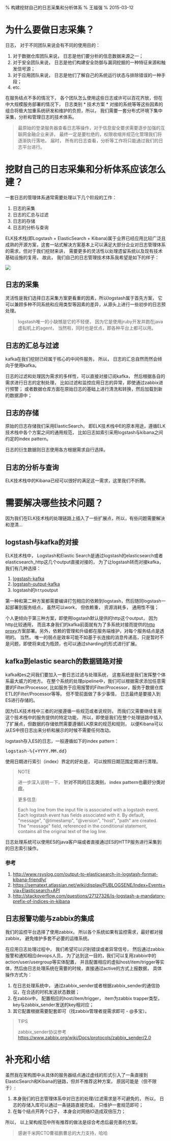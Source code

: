 % 构建挖财自己的日志采集和分析体系
% 王福强
% 2015-03-12

# 为什么要做日志采集？

日志， 对于不同团队来说会有不同的使用目的：

1. 对于数据仓库团队来说， 日志是他们要分析的信息数据来源之一；
2. 对于安全团队来说， 日志是他们构建安全防御与漏洞挖掘的一种特征来源和触发信号源；
3. 对于应用团队来说， 日志是他们了解自己的系统运行状态与排除错误的一种手段；
4. etc.

在服务结点不多的情况下， 各个团队怎么使用这些日志或许可以百花齐放，但在中大规模服务部署的情况下， 日志类别 * 技术方案 * 对接的系统等等这些因素的组合将极大加重系统研发和维护的负担，所以， 我们需要一套分布式环境下集中采集，分析和管理日志的技术体系。

> 最原始的登录服务器查看日志等操作，对于信息安全要求需要逐步加强的互联网金融企业来讲， 最终一定是要杜绝的，权限收缩并规范化管理我们将逐渐执行落地， 届时， 所有的日志查看，分析等工作将只能通过我们的日志平台进行。

# 挖财自己的日志采集和分析体系应该怎么建？

一套日志的管理体系通常需要处理以下几个阶段的工作：

1. 日志的采集
2. 日志的汇总与过滤
3. 日志的存储
4. 日志的分析与查询

ELK技术栈(即Logstash + ElasticSearch + Kibana)属于业界已经应用比较广泛且成熟的开源方案，这套一站式解决方案基本上可以满足大部分企业对日志管理体系的需求，但对于我们挖财来讲， 需要更多的灵活性以处理遗留系统以及现有技术基础设施的复用， 故此， 我们自己的日志管理技术体系我希望是如下的样子：

![](images/logging-platform.png)

## 日志的采集

灵活性是我们选择日志采集方案更看重的因素，所以logstash属于首先方案， 它可以兼顾多种不同系统和应用类型等因素的差异，从源头上进行一些初步的日志预处理。

> logstash唯一的小缺憾是它的不轻便， 因为它是使用jruby开发并跑在java虚拟机上的agent， 当然啦，同时也是优点，即各种平台上都可以用。

## 日志的汇总与过滤 

kafka在我们挖财已经属于核心的中间件服务， 所以， 日志的汇总自然而然会倾向于使用kafka。

日志的过滤和处理因为需求的多样性，可以直接对接订阅kafka， 然后根据各自的需求进行日志的定制处理， 比如过滤和监控应用日志的异常，即使通过zabbix进行预警； 或者数据仓库方面在原始日志的基础上进行清洗和转换，然后加载到新的数据源中；

## 日志的存储

原始的日志存储我们采用ElasticSearch， 即ELK技术栈中E的原本用途，遵循ELK技术栈中各个方案之间的通用规范， 比如日志如索引采用logstash与kibana之间约定的index pattern。

日志的衍生数据则日志使用各方根据需求自行选择。

## 日志的分析与查询

ELK技术栈中的Kibana已经可以很好的满足这一需求，这里我们不折腾。

# 需要解决哪些技术问题？

因为我们在ELK技术栈的处理链路上插入了一些扩展点，所以，有些问题需要解决和澄清...

## logstash与kafka的对接

ELK技术栈中， Logstash和Elastic Search是通过logstash的elasticsearch或者elasticsearch_http这几个output直接对接的， 为了让logstash转而对接kafka，我们有几种选择：

1. [logstash-kafka](https://github.com/joekiller/logstash-kafka)
2. [logstash-output-kafka](https://github.com/logstash-plugins/logstash-output-kafka)
3. logstash的`http`output

第一种和第二种方案都需要编译打包相应的依赖到logstash，然后随同logstash一起部署到服务结点， 虽然可以work， 但依赖重， 资源消耗多， 通用性不强；

个人更倾向于第三种方案，即使用logstash默认提供的http这个output， 因为http比较通用， 而且本身我们的kafka前面就有为了多系统对接而提供的[http proxy](http://git.caimi-inc.com/money/csw-kafka-frontier)方案部署。另外，依赖的管理和升级都在服务端维护，对每个服务结点是透明的。 当然， 唯一的弱点是效率可能不如基于长连接的消息传递高，只是暂时不是问题，即使将来成为瓶颈，也可以通过sharding的形式进行扩展。

## kafka到elastic search的数据链路对接

kafka和es之间我们要加入一套日志过滤与处理系统， 这套系统是我们发挥整个体系最大威力的地方。 在整个系统的处理pipeline中，我们可以根据需求添加任意需要的Filter/Processor, 比如服务于应用报警的Filter/Processor，服务于数据仓库ETL的Filter/Processor等等。 但不管前面做了多少事情， 日志最终是要接入到ES进行存储的。 

因为ELK技术栈中三者的对接遵循一些规范或者说规则， 而我们又需要继续复用这个技术栈中的服务提供的特定功能， 所以，即使是我们在整个处理链路中插入了扩展点，但数据的存储依然需要遵循ELK原来的规范和规则， 以便Kibana可以从ES中捞日志出来分析和展示的时候不需要任何改动。

logstash存入ES的日志，一般遵循如下的index pattern：

<pre class=".pre-scrollable">
logstash-%{+YYYY.MM.dd}
</pre>

使用日期进行索引（index）界定的好处是， 可以按照日期范围定期进行清理。

> NOTE
> 
> 进一步深入说明一下， **针对不同的日志类别， index pattern也最好分类对应**。

> 更多信息: 
> 
> Each log line from the input file is associated with a logstash event. Each logstash event has fields associated with it. By default, "message", "@timestamp", "@version", "host", "path" are created. The "message" field, referenced in the conditional statement, contains all the original text of the log line.

日志处理系统可以使用ES的java客户端或者直接通过ES的HTTP服务进行采集到的日志索引操作。

### 参考

1. <http://www.rsyslog.com/output-to-elasticsearch-in-logstash-format-kibana-friendly/>
2. <https://sematext.atlassian.net/wiki/display/PUBLOGSENE/Index+Events+via+Elasticsearch+API>
3. <http://stackoverflow.com/questions/27127326/is-logstash-a-mandatory-prefix-of-indices-in-kibana>

## 日志报警功能与zabbix的集成

我们的监控平台选择了使用zabbix， 所以各个系统如果有监控需求，最好都对接zabbix， 避免维护多套不必要的运维系统。

在应用日志处理过程中， 我们希望可以识别错误或者异常信号， 然后通过zabbix报警和通知相应devops人员， 为了达到这一目的，我们可以复用zabbix中的action/user/usergroup等实体配置， 并且配置相应的虚拟host/item/trigger等实体，然后由日志处理系统在需要的时候，直接通过active的方式上报数据， 具体操作方式为：

1. 在日志处理系统中， 通过zabbix_sender或者根据zabbix_sender的通信协议，在合适的时机发送状态数据；
2. 在zabbix中， 配置相应的host/item/trigger， item为zabbix trapper类型，key与zabbix_sender发送的key相对应；
3. 其它配置根据需要配套即可（找zabbix管理者提需求即可 - @多宝）。

> TIPS
>
> zabbix_sender协议参考<https://www.zabbix.org/wiki/Docs/protocols/zabbix_sender/2.0>

# 补充和小结

虽然我在架构图中从具体的服务器结点通过虚线的形式引入了一条直接到ElasticSearch和Kibana的链路，但并不推荐这种方案， 原因可能是（但不限于）:

1. 本身我们的日志管理体系中对日志的处理/过滤需求是不可避免的， 所以， 日志的存储入库可以通过一条链路直接完成， 只维护一套规范即可；
2. 在每个结点开两个口子， 本身会对网络IO造成双倍压力；

所以， 以上架构规范中所有推荐的做法是综合考虑后最完善的方案。

> 感谢千米网CTO曹祖鹏曹总的大力支持，哈哈



